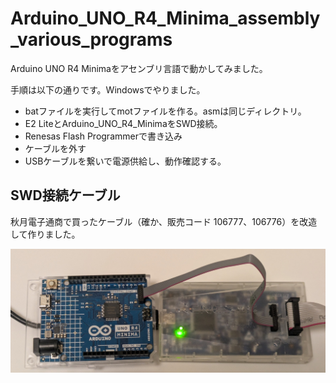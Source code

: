 # Arduino_UNO_R4_Minima_assembly_various_programs
Arduino UNO R4 Minimaをアセンブリ言語で動かしてみました。

手順は以下の通りです。Windowsでやりました。

- batファイルを実行してmotファイルを作る。asmは同じディレクトリ。
- E2 LiteとArduino_UNO_R4_MinimaをSWD接続。
- Renesas Flash Programmerで書き込み
- ケーブルを外す
- USBケーブルを繋いで電源供給し、動作確認する。

## SWD接続ケーブル

秋月電子通商で買ったケーブル（確か、販売コード 106777、106776）を改造して作りました。

![cable_image1](cable_image1.jpg)
